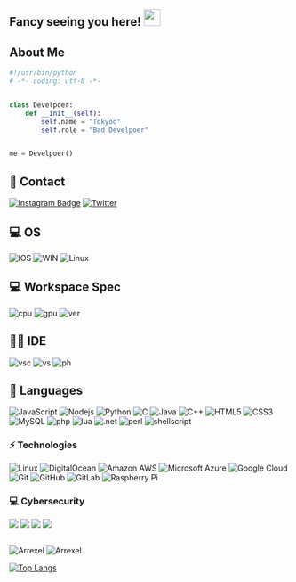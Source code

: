 ## Fancy seeing you here! <img src="https://raw.githubusercontent.com/Pwned-h/Pwned-h/main/wave.gif" width="30px">
## About Me
```python
#!/usr/bin/python
# -*- coding: utf-8 -*-


class Develpoer:
    def __init__(self):
        self.name = "Tokyoo"
        self.role = "Bad Develpoer"


me = Develpoer()
```
##   📱 Contact 
[![Instagram Badge](https://img.shields.io/badge/-Pwned.cpp-purple?style=flat-square&logo=instagram&logoColor=white&link=https://instagram.com/Pwned.cpp/)](https://instagram.com/Pwned.cpp)
[![Twitter](https://img.shields.io/badge/0xEl337-1DA1F2.svg?style=flat-square&logo=twitter&logoColor=ffffff)](https://twitter.com/0xEl337)
##  💻 OS  
![IOS](https://img.shields.io/badge/14.4-000000?style=flat-square&logo=ios&logoColor=white)
![WIN](https://img.shields.io/badge/Windows10-0078D6?style=flat-square&logo=windows&logoColor=white)
![Linux](https://img.shields.io/badge/Kali_Linux-557C94?style=flat-square&logo=kali-linux&logoColor=white)
##  💻 Workspace Spec 
![cpu](https://img.shields.io/badge/Intel-Core_i5_9th-0071C5?style=flat-square&logo=intel&logoColor=white)
![gpu](https://img.shields.io/badge/NVIDIA-RTX2060Super-76B900?style=flat-square&logo=nvidia&logoColor=white)
![ver](https://img.shields.io/badge/Windows-20H2-0078D6?style=flat-square&logo=windows&logoColor=white)
## 👩‍💻 IDE
![vsc](https://img.shields.io/badge/Visual_Studio_2019-5C2D91?style=flat-square&logo=visual%20studio&logoColor=white)
![vs](https://img.shields.io/badge/Visual_Studio_Code-0078D4?style=flat-square&logo=visual%20studio%20code&logoColor=white)
![ph](https://img.shields.io/badge/PyCharm-000000.svg?&style=flat-square&logo=PyCharm&logoColor=white)

##  🚀  Languages
![JavaScript](https://img.shields.io/badge/-JavaScript-black?style=flat-square&logo=javascript)
![Nodejs](https://img.shields.io/badge/Node.js-43853D?style=flat-square&logo=node.js&logoColor=white)
![Python](https://img.shields.io/badge/-Python-black?style=flat-square&logo=Python)
![C](https://img.shields.io/badge/C-00599C?style=flat-square&logo=c&logoColor=white)
![Java](https://img.shields.io/badge/-java-E34A86?style=flat-square&logo=java)
![C++](https://img.shields.io/badge/-C++-00599C?style=flat-square&logo=c)
![HTML5](https://img.shields.io/badge/-HTML5-E34F26?style=flat-square&logo=html5&logoColor=white)
![CSS3](https://img.shields.io/badge/-CSS3-1572B6?style=flat-square&logo=css3)
![MySQL](https://img.shields.io/badge/-MySQL-black?style=flat-square&logo=mysql)
![php](https://img.shields.io/badge/PHP-777BB4?style=flat-square&logo=php&logoColor=white)
![lua](https://img.shields.io/badge/Lua-2C2D72?style=flat-square&logo=lua&logoColor=white)
![.net](https://img.shields.io/badge/.NET-5C2D91?style=flat-square&logo=.net&logoColor=white)
![perl](https://img.shields.io/badge/Perl-39457E?style=flat-square&logo=perl&logoColor=white)
![shellscript](https://img.shields.io/badge/Shell_Script-121011?style=flat-square&logo=gnu-bash&logoColor=white)

### ⚡ Technologies
![Linux](https://img.shields.io/badge/-Linux-000?&logo=Linux)
![DigitalOcean](https://img.shields.io/badge/-Digital%20Ocean-darkblue?style=flat-square&logo=digitalocean)
![Amazon AWS](https://img.shields.io/badge/Amazon%20AWS-232F3E?style=flat-square&logo=amazon-aws)
![Microsoft Azure](https://img.shields.io/badge/Microsoft%20Azure-232F7E?style=flat-square&logo=microsoft-azure)
![Google Cloud](https://img.shields.io/badge/Google%20Cloud-black?style=flat-square&logo=google-cloud)
![Git](https://img.shields.io/badge/-Git-black?style=flat-square&logo=git)
![GitHub](https://img.shields.io/badge/-GitHub-181717?style=flat-square&logo=github)
![GitLab](https://img.shields.io/badge/-GitLab-FCA121?style=flat-square&logo=gitlab)
![Raspberry Pi](https://img.shields.io/badge/-Raspberry%20Pi-C51A4A?style=flat-square&logo=Raspberry-Pi)

### 💻 Cybersecurity
![](https://img.shields.io/badge/-🌊%20SYN%20Flood-000)
![](https://img.shields.io/badge/-🗂%20Packet%20Sniffing%20%26%20Spoofing-000)
![](https://img.shields.io/badge/-💉%20SQL%20Injection-000)
![](https://img.shields.io/badge/-🌐%20Network%20Tools-000)
##
![Arrexel](https://www.hackthebox.eu/badge/image/340371)
![Arrexel](https://www.hackthebox.eu/badge/image/617926)

[![Top Langs](https://github-readme-stats.vercel.app/api/top-langs/?username=Pwned-h&theme=tokyonight&layout=compact)](https://github.com/anuraghazra/github-readme-stats)



